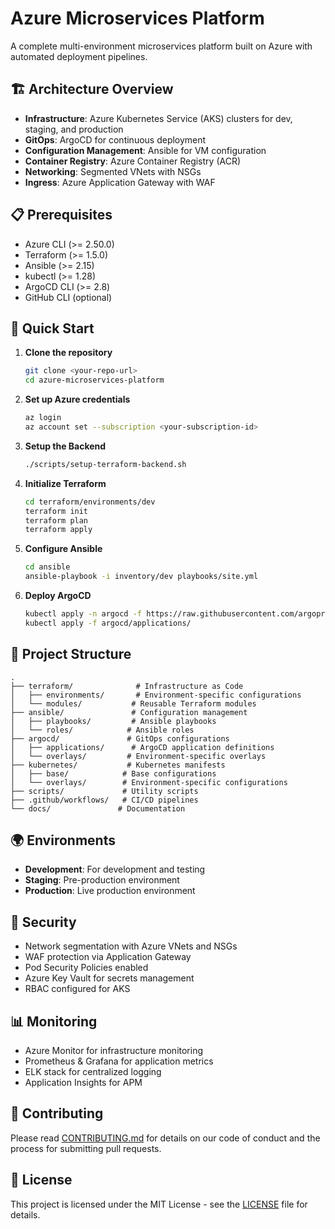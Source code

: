 # Azure Microservices Platform

A complete multi-environment microservices platform built on Azure with automated deployment pipelines.

## 🏗️ Architecture Overview

- **Infrastructure**: Azure Kubernetes Service (AKS) clusters for dev, staging, and production
- **GitOps**: ArgoCD for continuous deployment
- **Configuration Management**: Ansible for VM configuration
- **Container Registry**: Azure Container Registry (ACR)
- **Networking**: Segmented VNets with NSGs
- **Ingress**: Azure Application Gateway with WAF

## 📋 Prerequisites

- Azure CLI (>= 2.50.0)
- Terraform (>= 1.5.0)
- Ansible (>= 2.15)
- kubectl (>= 1.28)
- ArgoCD CLI (>= 2.8)
- GitHub CLI (optional)

## 🚀 Quick Start

1. **Clone the repository**
   ```bash
   git clone <your-repo-url>
   cd azure-microservices-platform
   ```

2. **Set up Azure credentials**
   ```bash
   az login
   az account set --subscription <your-subscription-id>
   ```

3. **Setup the Backend**
    ```bash
    ./scripts/setup-terraform-backend.sh
    ```
    
4. **Initialize Terraform**
   ```bash
   cd terraform/environments/dev
   terraform init
   terraform plan
   terraform apply
   ```

5. **Configure Ansible**
   ```bash
   cd ansible
   ansible-playbook -i inventory/dev playbooks/site.yml
   ```

6. **Deploy ArgoCD**
   ```bash
   kubectl apply -n argocd -f https://raw.githubusercontent.com/argoproj/argo-cd/stable/manifests/install.yaml
   kubectl apply -f argocd/applications/
   ```

## 📁 Project Structure

```
.
├── terraform/              # Infrastructure as Code
│   ├── environments/       # Environment-specific configurations
│   └── modules/           # Reusable Terraform modules
├── ansible/               # Configuration management
│   ├── playbooks/         # Ansible playbooks
│   └── roles/            # Ansible roles
├── argocd/               # GitOps configurations
│   ├── applications/      # ArgoCD application definitions
│   └── overlays/         # Environment-specific overlays
├── kubernetes/           # Kubernetes manifests
│   ├── base/            # Base configurations
│   └── overlays/        # Environment-specific configurations
├── scripts/             # Utility scripts
├── .github/workflows/   # CI/CD pipelines
└── docs/               # Documentation
```

## 🌍 Environments

- **Development**: For development and testing
- **Staging**: Pre-production environment
- **Production**: Live production environment

## 🔐 Security

- Network segmentation with Azure VNets and NSGs
- WAF protection via Application Gateway
- Pod Security Policies enabled
- Azure Key Vault for secrets management
- RBAC configured for AKS

## 📊 Monitoring

- Azure Monitor for infrastructure monitoring
- Prometheus & Grafana for application metrics
- ELK stack for centralized logging
- Application Insights for APM

## 🤝 Contributing

Please read [CONTRIBUTING.md](docs/CONTRIBUTING.md) for details on our code of conduct and the process for submitting pull requests.

## 📝 License

This project is licensed under the MIT License - see the [LICENSE](LICENSE) file for details.
